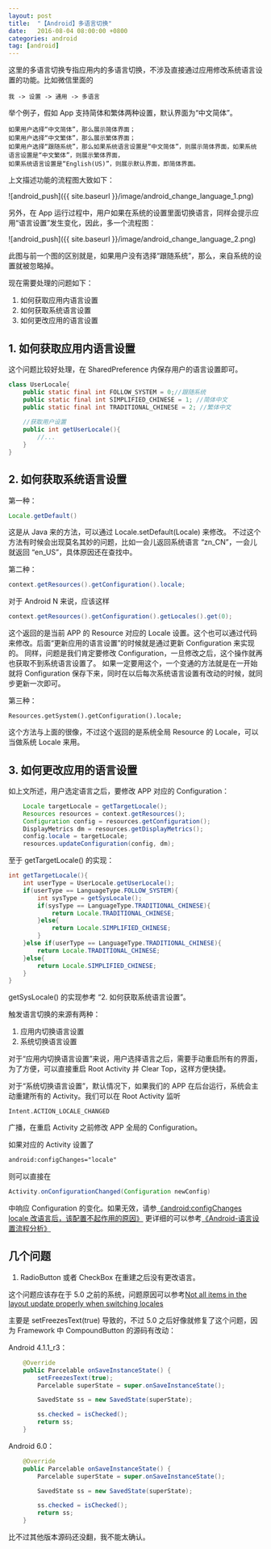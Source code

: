 ```yaml
---
layout: post
title:  "【Android】多语言切换"
date:   2016-08-04 08:00:00 +0800
categories: android
tag: [android]
---
```


这里的多语言切换专指应用内的多语言切换，不涉及直接通过应用修改系统语言设置的功能。比如微信里面的

    我 -> 设置 -> 通用 -> 多语言
    
举个例子，假如 App 支持简体和繁体两种设置，默认界面为“中文简体”。

    如果用户选择“中文简体”，那么展示简体界面；
    如果用户选择“中文繁体”，那么展示繁体界面；
    如果用户选择“跟随系统”，那么如果系统语言设置是“中文简体”，则展示简体界面，如果系统语言设置是“中文繁体”，则展示繁体界面，
    如果系统语言设置是“English(US)”，则展示默认界面，即简体界面。
    
上文描述功能的流程图大致如下：

![android_push]({{ site.baseurl }}/image/android_change_language_1.png)

另外，在 App 运行过程中，用户如果在系统的设置里面切换语言，同样会提示应用“语言设置”发生变化，因此，多一个流程图：

![android_push]({{ site.baseurl }}/image/android_change_language_2.png)

此图与前一个图的区别就是，如果用户没有选择“跟随系统”，那么，来自系统的设置就被忽略掉。

现在需要处理的问题如下：

1. 如何获取应用内语言设置
2. 如何获取系统语言设置
3. 如何更改应用的语言设置

## 1. 如何获取应用内语言设置

这个问题比较好处理，在 SharedPreference 内保存用户的语言设置即可。

```java
class UserLocale{
    public static final int FOLLOW_SYSTEM = 0;//跟随系统
    public static final int SIMPLIFIED_CHINESE = 1; //简体中文
    public static final int TRADITIONAL_CHINESE = 2; //繁体中文
    
    //获取用户设置
    public int getUserLocale(){
        //...
    }
}
```

## 2. 如何获取系统语言设置
第一种：

```java
Locale.getDefault()
```
这是从 Java 来的方法，可以通过 Locale.setDefault(Locale) 来修改。
不过这个方法有时候会出现莫名其妙的问题，比如一会儿返回系统语言 “zn_CN”，一会儿就返回 “en_US”，具体原因还在查找中。

第二种：

```java
context.getResources().getConfiguration().locale;
```
对于 Android N 来说，应该这样
   
```java
context.getResources().getConfiguration().getLocales().get(0);
```
这个返回的是当前 APP 的 Resource 对应的 Locale 设置。这个也可以通过代码来修改。后面“更新应用的语言设置”的时候就是通过更新 Configuration 来实现的。
同样，问题是我们肯定要修改 Configuration，一旦修改之后，这个操作就再也获取不到系统语言设置了。
如果一定要用这个，一个变通的方法就是在一开始就将 Configuration 保存下来，同时在以后每次系统语言设置有改动的时候，就同步更新一次即可。

第三种：

```
Resources.getSystem().getConfiguration().locale;
```
这个方法与上面的很像，不过这个返回的是系统全局 Resource 的 Locale，可以当做系统 Locale 来用。

## 3. 如何更改应用的语言设置

如上文所述，用户选定语言之后，要修改 APP 对应的 Configuration：

```java
    Locale targetLocale = getTargetLocale();
    Resources resources = context.getResources();
    Configuration config = resources.getConfiguration();
    DisplayMetrics dm = resources.getDisplayMetrics();
    config.locale = targetLocale;
    resources.updateConfiguration(config, dm);
```

至于 getTargetLocale() 的实现：

```java
int getTargetLocale(){
    int userType = UserLocale.getUserLocale();
    if(userType == LanguageType.FOLLOW_SYSTEM){
        int sysType = getSysLocale();
        if(sysType == LanguageType.TRADITIONAL_CHINESE){
            return Locale.TRADITIONAL_CHINESE;
        }else{
            return Locale.SIMPLIFIED_CHINESE;
        }
    }else if(userType == LanguageType.TRADITIONAL_CHINESE){
        return Locale.TRADITIONAL_CHINESE;
    }else{
        return Locale.SIMPLIFIED_CHINESE;
    }
}
```
getSysLocale() 的实现参考 “2. 如何获取系统语言设置”。

触发语言切换的来源有两种：

1. 应用内切换语言设置
2. 系统切换语言设置

对于“应用内切换语言设置”来说，用户选择语言之后，需要手动重启所有的界面，为了方便，可以直接重启 Root Activity 并 Clear Top，这样方便快捷。

对于“系统切换语言设置”，默认情况下，如果我们的 APP 在后台运行，系统会主动重建所有的 Activity。我们可以在 Root Activity 监听 

    Intent.ACTION_LOCALE_CHANGED
    
广播，在重启 Activity 之前修改 APP 全局的 Configuration。

如果对应的 Activity 设置了 

```xml
android:configChanges="locale"
```
则可以直接在 

```java
Activity.onConfigurationChanged(Configuration newConfig)
```
中响应 Configuration 的变化。如果无效，请参[《android:configChanges locale 改语言后，该配置不起作用的原因》](http://blog.sina.com.cn/s/blog_629712650101a1o3.html)
更详细的可以参考[《Android-语言设置流程分析》](http://blog.csdn.net/u013656135/article/details/50555391)

## 几个问题

1. RadioButton 或者 CheckBox 在重建之后没有更改语言。

这个问题应该存在于 5.0 之前的系统，问题原因可以参考[Not all items in the layout update properly when switching locales](https://stackoverflow.com/questions/4504024/android-localization-problem-not-all-items-in-the-layout-update-properly-when-s/16295141#16295141)

主要是 setFreezesText(true) 导致的，不过 5.0 之后好像就修复了这个问题，因为 Framework 中 CompoundButton 的源码有改动：

Android 4.1.1_r3：

```java
    @Override
    public Parcelable onSaveInstanceState() {
        setFreezesText(true);
        Parcelable superState = super.onSaveInstanceState();

        SavedState ss = new SavedState(superState);

        ss.checked = isChecked();
        return ss;
    }
```

Android 6.0：

```java
    @Override
    public Parcelable onSaveInstanceState() {
        Parcelable superState = super.onSaveInstanceState();

        SavedState ss = new SavedState(superState);

        ss.checked = isChecked();
        return ss;
    }
```
比不过其他版本源码还没翻，我不能太确认。




